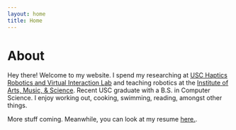 ```yaml
---
layout: home
title: Home
---
```


# About

Hey there! Welcome to my website. I spend my researching at [USC Haptics Robotics and Virtual Interaction Lab](https://sites.usc.edu/culbertson/) and teaching robotics at the [Institute of Arts, Music, & Science](http://www.iams-usa.org/). Recent USC graduate with a B.S. in Computer Science. I enjoy working out, cooking, swimming, reading, amongst other things.

More stuff coming. Meanwhile, you can look at my resume [here.](assets/files/KennethTietResume.pdf).

<!-- This is the home page. It can be used for a short introduction. [Click here](cv) to see the full CV, and [here](assets/files/cv.pdf) to download a print version. The theme also ships with a blog: [click here](posts) to scroll posts from the most recent. Finally, [click here](404) to see a page that can't be found.

By default, the theme only contains these few pages in order to stay lean and flexible. However, it can be easily extended to accommodate more pages, [collections](https://jekyllrb.com/docs/collections/), [categories, and tags](https://jekyllrb.com/docs/posts/#tags-and-categories).

Ut enim ad minim veniam, quis nostrud exercitation ullamco laboris nisi ut aliquip ex ea commodo consequat. Duis aute irure dolor in reprehenderit in voluptate velit esse cillum dolore eu fugiat nulla pariatur. Excepteur sint occaecat cupidatat non proident, sunt in culpa qui officia deserunt mollit anim id est laborum.

Below is a list of blog posts included for illustrative purposes. Make sure to delete or modify them before deploying your website. -->

<!-- {% include archive.html %} -->
